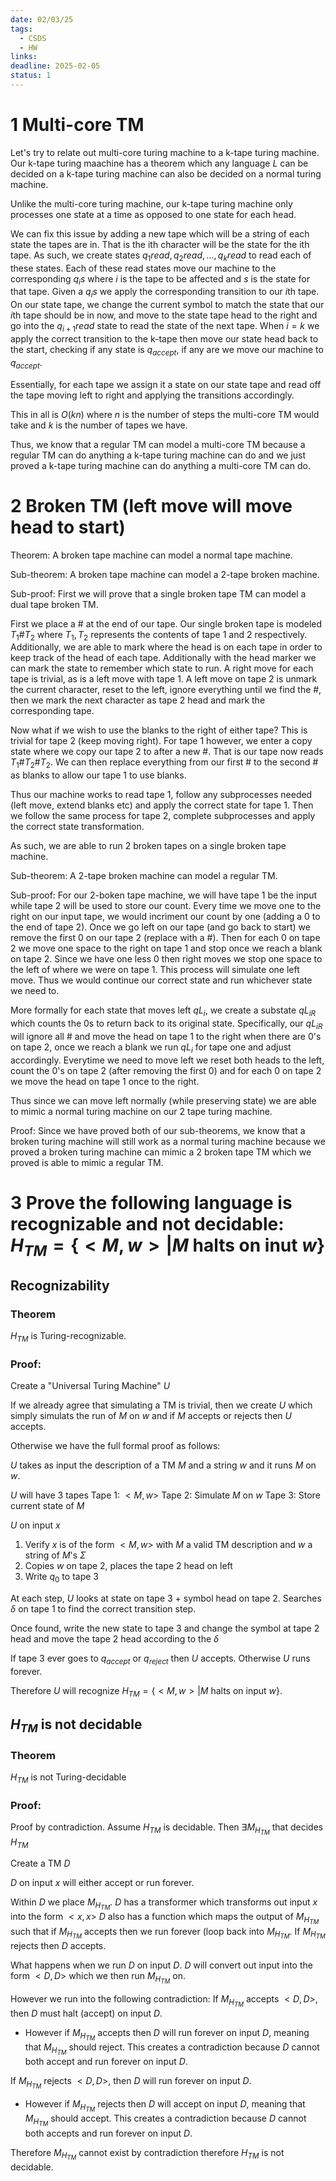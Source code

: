 ```yaml
---
date: 02/03/25
tags:
  - CSDS
  - HW
links: 
deadline: 2025-02-05
status: 1
---
```

# 1 Multi-core TM
Let's try to relate out multi-core turing machine to a k-tape turing machine. Our k-tape turing maachine has a theorem which any language $L$ can be decided on a k-tape turing machine can also be decided on a normal turing machine.

Unlike the multi-core turing machine, our k-tape turing machine only processes one state at a time as opposed to one state for each head. 

We can fix this issue by adding a new tape which will be a string of each state the tapes are in. That is the ith character will be the state for the ith tape. As such, we create states $q_{1}read,q_{2}read,...,q_{k}read$ to read each of these states. Each of these read states move our machine to the corresponding $q_{i}s$ where $i$ is the tape to be affected and $s$ is the state for that tape. Given a $q_{i}s$ we apply the corresponding transition to our $i$th tape. On our state tape, we change the current symbol to match the state that our $i$th tape should be in now, and move to the state tape head to the right and go into the $q_{i+1}read$ state to read the state of the next tape. When $i=k$ we apply the correct transition to the k-tape then move our state head back to the start, checking if any state is $q_{accept}$, if any are we move our machine to $q_{accept}$.

Essentially, for each tape we assign it a state on our state tape and read off the tape moving left to right and applying the transitions accordingly.

This in all is $O(kn)$ where $n$ is the number of steps the multi-core TM would take and $k$ is the number of tapes we have. 

Thus, we know that a regular TM can model a multi-core TM because a regular TM can do anything a k-tape turing machine can do and we just proved a k-tape turing machine can do anything a multi-core TM can do.

# 2 Broken TM (left move will move head to start)
Theorem: A broken tape machine can model a normal tape machine.

Sub-theorem: A broken tape machine can model a 2-tape broken machine.

Sub-proof:
First we will prove that a single broken tape TM can model a dual tape broken TM. 

First we place a # at the end of our tape. Our single broken tape is modeled $T_{1}\#T_{2}$ where $T_{1},T_{2}$ represents the contents of tape 1 and 2 respectively. Additionally, we are able to mark where the head is on each tape in order to keep track of the head of each tape. Additionally with the head marker we can mark the state to remember which state to run. A right move for each tape is trivial, as is a left move with tape 1. A left move on tape 2 is unmark the current character, reset to the left, ignore everything until we find the \#, then we mark the next character as tape 2 head and mark the corresponding tape. 

Now what if we wish to use the blanks to the right of either tape? This is trivial for tape 2 (keep moving right). For tape 1 however, we enter a copy state where we copy our tape 2 to after a new \#. That is our tape now reads $T_{1}\#T_{2}\#T_{2}$. We can then replace everything from our first \# to the second \# as blanks to allow our tape 1 to use blanks. 

Thus our machine works to read tape 1, follow any subprocesses needed (left move, extend blanks etc) and apply the correct state for tape 1. Then we follow the same process for tape 2, complete subprocesses and apply the correct state transformation.

As such, we are able to run 2 broken tapes on a single broken tape machine.

Sub-theorem: A 2-tape broken machine can model a regular TM.

Sub-proof:
For our 2-boken tape machine, we will have tape 1 be the input while tape 2 will be used to store our count. Every time we move one to the right on our input tape, we would incriment our count by one (adding a 0 to the end of tape 2). Once we go left on our tape (and go back to start) we remove the first 0 on our tape 2 (replace with a \#). Then for each 0 on tape 2 we move one space to the right on tape 1 and stop once we reach a blank on tape 2. Since we have one less 0 then right moves we stop one space to the left of where we were on tape 1. This process will simulate one left move. Thus we would continue our correct state and run whichever state we need to.

More formally for each state that moves left $qL_{i}$, we create a substate $qL_{iR}$ which counts the 0s to return back to its original state. Specifically, our $qL_{iR}$ will ignore all \# and move the head on tape 1 to the right when there are 0's on tape 2, once we reach a blank we run $qL_{i}$ for tape one and adjust accordingly. Everytime we need to move left we reset both heads to the left, count the 0's on tape 2 (after removing the first 0) and for each 0 on tape 2 we move the head on tape 1 once to the right.

Thus since we can move left normally (while preserving state) we are able to mimic a normal turing machine on our 2 tape turing machine.

Proof:
Since we have proved both of our sub-theorems, we know that a broken turing machine will still work as a normal turing machine because we proved a broken turing machine can mimic a 2 broken tape TM which we proved is able to mimic a regular TM.

# 3 Prove the following language is recognizable and not decidable: $H_{TM}=\{<M,w>|M$ halts on inut $w\}$
## Recognizability
### Theorem
$H_{TM}$ is Turing-recognizable.
### Proof:
Create a "Universal Turing Machine" $U$

If we already agree that simulating a TM is trivial, then we create $U$ which simply simulats the run of $M$ on $w$ and if $M$ accepts or rejects then $U$ accepts.

Otherwise we have the full formal proof as follows:

$U$ takes as input the description of a TM $M$ and a string $w$ and it runs $M$ on $w$.

$U$ will have 3 tapes
Tape 1: $<M,w>$
Tape 2: Simulate $M$ on $w$
Tape 3: Store current state of $M$

$U$ on input $x$
1. Verify $x$ is of the form $<M,w>$ with $M$ a valid TM description and $w$ a string of $M$'s $\Sigma$
2. Copies $w$ on tape 2, places the tape 2 head on left
3. Write $q_{0}$ to tape 3

At each step, $U$ looks at state on tape 3 + symbol head on tape 2. Searches $\delta$ on tape 1 to find the correct transition step.

Once found, write the new state to tape 3 and change the symbol at tape 2 head and move the tape 2 head according to the $\delta$

If tape 3 ever goes to $q_{accept}$ or $q_{reject}$ then $U$ accepts.
Otherwise $U$ runs forever.

Therefore $U$ will recognize $H_{TM}=\{<M,w>|M$ halts on input $w\}$.
## $H_{TM}$ is not decidable
### Theorem
$H_{TM}$ is not Turing-decidable
### Proof:
Proof by contradiction. Assume $H_{TM}$ is decidable. Then $\exists M_{H_{TM}}$ that decides $H_{TM}$

Create a TM $D$

$D$ on input $x$ will either accept or run forever.

Within $D$ we place $M_{H_{TM}}$.
$D$ has a transformer which transforms out input $x$ into the form $<x,x>$
$D$ also has a function which maps the output of $M_{H_{TM}}$ such that if $M_{H_{TM}}$ accepts then we run forever (loop back into $M_{H_{TM}}$. If $M_{H_{TM}}$ rejects then $D$ accepts.

What happens when we run $D$ on input $D$.
$D$ will convert out input into the form $<D,D>$ which we then run $M_{H_{TM}}$ on.

However we run into the following contradiction:
If $M_{H_{TM}}$ accepts $<D,D>$, then $D$ must halt (accept) on input $D$.
- However if $M_{H_{TM}}$ accepts then $D$ will run forever on input $D$, meaning that $M_{H_{TM}}$ should reject.
This creates a contradiction because $D$ cannot both accept and run forever on input $D$.

If $M_{H_{TM}}$ rejects $<D,D>$, then $D$ will run forever on input $D$.
- However if $M_{H_{TM}}$ rejects then $D$ will accept on input $D$, meaning that $M_{H_{TM}}$ should accept.
This creates a contradiction because $D$ cannot both accepts and run forever on input $D$.

Therefore $M_{H_{TM}}$ cannot exist by contradiction therefore $H_{TM}$ is not decidable. 
